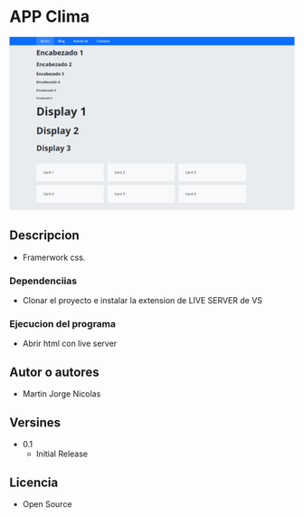 # APP Clima

![Alt text](/img/imagen.png)

## Descripcion

- Framerwork css.

### Dependenciias

- Clonar el proyecto e instalar la extension de LIVE SERVER de VS

### Ejecucion del programa

- Abrir html con live server

## Autor o autores

- Martin Jorge Nicolas

## Versines

- 0.1
  - Initial Release

## Licencia

- Open Source
